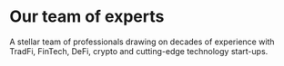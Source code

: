 # Our team of experts

A stellar team of professionals drawing on decades of experience with TradFi, FinTech, DeFi, crypto and cutting-edge technology start-ups.